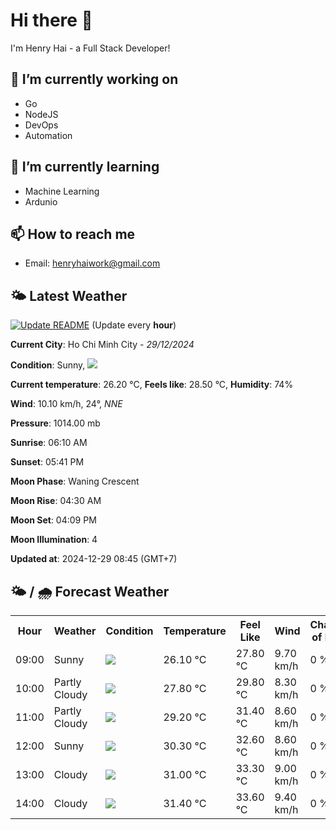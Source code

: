 # Hi there 👋

I'm Henry Hai - a Full Stack Developer!

## 🔭 I’m currently working on

- Go
- NodeJS
- DevOps
- Automation

## 🌱 I’m currently learning

- Machine Learning
- Ardunio

## 📫 How to reach me

- Email: <henryhaiwork@gmail.com>

## 🌤️ Latest Weather
[![Update README](https://github.com/henry0hai/henry0hai/actions/workflows/udpateReadme.yml/badge.svg)](https://github.com/henry0hai/henry0hai/actions/workflows/udpateReadme.yml)
(Update every **hour**)
<!-- CURRENT_WEATHER:START -->
**Current City**: Ho Chi Minh City - *29/12/2024*

**Condition**: Sunny, <img src="https://cdn.weatherapi.com/weather/64x64/day/113.png"/>

**Current temperature**: 26.20 °C, **Feels like**: 28.50 °C, **Humidity**: 74%

**Wind**: 10.10 km/h, 24°, *NNE*

**Pressure**: 1014.00 mb

**Sunrise**: 06:10 AM

**Sunset**: 05:41 PM

**Moon Phase**: Waning Crescent

**Moon Rise**: 04:30 AM

**Moon Set**: 04:09 PM

**Moon Illumination**: 4

**Updated at**: 2024-12-29 08:45 (GMT+7)<!-- CURRENT_WEATHER:END -->

## 🌤️ / 🌧️ Forecast Weather
<!-- FORECAST_WEATHER:START -->
<table>
		<tr>
			<th>Hour</th>
			<th>Weather</th>
			<th>Condition</th>
			<th>Temperature</th>
			<th>Feel Like</th>
			<th>Wind</th>
			<th>Chance of Rain</th>
		</tr>
				<tr>
					<td>09:00</td>
					<td>Sunny</td>
					<td><img src='https://cdn.weatherapi.com/weather/64x64/day/113.png'/></td>
					<td>26.10 °C</td>
					<td>27.80 °C</td>
					<td>9.70 km/h</td>
					<td>0 %</td>
				</tr>
				<tr>
					<td>10:00</td>
					<td>Partly Cloudy </td>
					<td><img src='https://cdn.weatherapi.com/weather/64x64/day/116.png'/></td>
					<td>27.80 °C</td>
					<td>29.80 °C</td>
					<td>8.30 km/h</td>
					<td>0 %</td>
				</tr>
				<tr>
					<td>11:00</td>
					<td>Partly Cloudy </td>
					<td><img src='https://cdn.weatherapi.com/weather/64x64/day/116.png'/></td>
					<td>29.20 °C</td>
					<td>31.40 °C</td>
					<td>8.60 km/h</td>
					<td>0 %</td>
				</tr>
				<tr>
					<td>12:00</td>
					<td>Sunny</td>
					<td><img src='https://cdn.weatherapi.com/weather/64x64/day/113.png'/></td>
					<td>30.30 °C</td>
					<td>32.60 °C</td>
					<td>8.60 km/h</td>
					<td>0 %</td>
				</tr>
				<tr>
					<td>13:00</td>
					<td>Cloudy </td>
					<td><img src='https://cdn.weatherapi.com/weather/64x64/day/119.png'/></td>
					<td>31.00 °C</td>
					<td>33.30 °C</td>
					<td>9.00 km/h</td>
					<td>0 %</td>
				</tr>
				<tr>
					<td>14:00</td>
					<td>Cloudy </td>
					<td><img src='https://cdn.weatherapi.com/weather/64x64/day/119.png'/></td>
					<td>31.40 °C</td>
					<td>33.60 °C</td>
					<td>9.40 km/h</td>
					<td>0 %</td>
				</tr>
</table>
<!-- FORECAST_WEATHER:END -->
